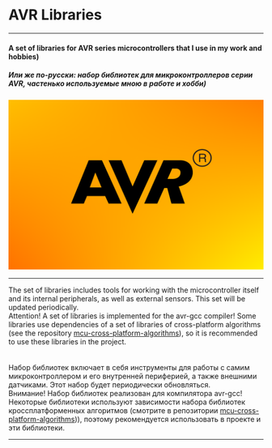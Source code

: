 # AVR Libraries
___

#### A set of libraries for AVR series microcontrollers that I use in my work and hobbies)

##### Или же по-русски: набор библиотек для микроконтроллеров серии AVR, частенько используемые мною в работе и хобби)

<img src="/resources/logo.png" alt="AVR logo"/>

___
    
The set of libraries includes tools for working with the microcontroller itself and its internal peripherals, as well as external sensors. This set will be updated periodically.
<br>
Attention! A set of libraries is implemented for the avr-gcc compiler! Some libraries use dependencies of a set of libraries of cross-platform algorithms (see the repository [mcu-cross-platform-algorithms](https://github.com/dippinest/mcu-cross-platform-algorhitms)), so it is recommended to use these libraries in the project.
<br>
<br>
<br>
Набор библиотек включает в себя инструменты для работы с самим микроконтроллером и его внутренней периферией, а также внешними датчиками. Этот набор будет периодически обновляться.
<br>
Внимание! Набор библиотек реализован для компилятора avr-gcc! Некоторые библиотеки используют зависимости набора библиотек кроссплатформенных алгоритмов (смотрите в репозитории [mcu-cross-platform-algorithms](https://github.com/dippinest/mcu-cross-platform-algorhitms))), поэтому рекомендуется использовать в проекте и эти библиотеки.

___
